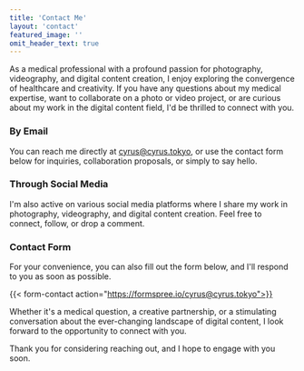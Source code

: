 ```yaml
---
title: 'Contact Me'
layout: 'contact'
featured_image: ''
omit_header_text: true
---
```


As a medical professional with a profound passion for photography, videography, and digital content creation, I enjoy exploring the convergence of healthcare and creativity. If you have any questions about my medical expertise, want to collaborate on a photo or video project, or are curious about my work in the digital content field, I'd be thrilled to connect with you.

### By Email

You can reach me directly at cyrus@cyrus.tokyo, or use the contact form below for inquiries, collaboration proposals, or simply to say hello.

### Through Social Media

I'm also active on various social media platforms where I share my work in photography, videography, and digital content creation. Feel free to connect, follow, or drop a comment.

### Contact Form

For your convenience, you can also fill out the form below, and I'll respond to you as soon as possible.

{{< form-contact action="https://formspree.io/cyrus@cyrus.tokyo">}}

Whether it's a medical question, a creative partnership, or a stimulating conversation about the ever-changing landscape of digital content, I look forward to the opportunity to connect with you.

Thank you for considering reaching out, and I hope to engage with you soon.
